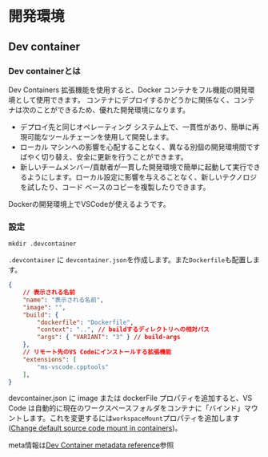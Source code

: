 # 開発環境

## Dev container

### Dev containerとは

Dev Containers 拡張機能を使用すると、Docker コンテナをフル機能の開発環境として使用できます。 コンテナにデプロイするかどうかに関係なく、コンテナは次のことができるため、優れた開発環境になります。

- デプロイ先と同じオペレーティング システム上で、一貫性があり、簡単に再現可能なツールチェーンを使用して開発します。
- ローカル マシンへの影響を心配することなく、異なる別個の開発環境間ですばやく切り替え、安全に更新を行うことができます。
- 新しいチームメンバー/貢献者が一貫した開発環境で簡単に起動して実行できるようにします。ローカル設定に影響を与えることなく、新しいテクノロジを試したり、コード ベースのコピーを複製したりできます。

Dockerの開発環境上でVSCodeが使えるようです。

### 設定

```shell
mkdir .devcontainer
```

`.devcontainer` に `devcontainer.json`を作成します。また`Dockerfile`も配置します。

```json title="devcontainer.json"
{
    // 表示される名前
	"name": "表示される名前",
    "image": "",
	"build": {
		"dockerfile": "Dockerfile",
        "context": "..", // buildするディレクトリへの相対パス
        "args": { "VARIANT": "3" } // build-args
    },
	// リモート先のVS Codeにインストールする拡張機能
	"extensions": [
		"ms-vscode.cpptools"
	],
}
```

devcontainer.json に image または dockerFile プロパティを追加すると、VS Code は自動的に現在のワークスペースフォルダをコンテナに「バインド」マウントします。これを変更するには`workspaceMount`プロパティを追加します([Change default source code mount in containers](https://code.visualstudio.com/remote/advancedcontainers/change-default-source-mount))。

meta情報は[Dev Container metadata reference](https://containers.dev/implementors/json_reference/)参照